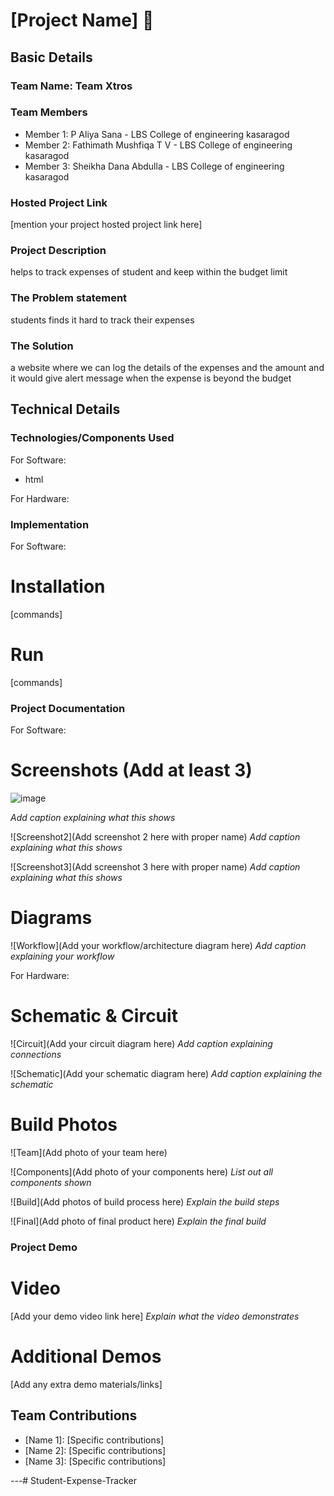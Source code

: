 # [Project Name] 🎯


## Basic Details
### Team Name: Team Xtros


### Team Members
- Member 1: P Aliya Sana - LBS College of engineering kasaragod
- Member 2: Fathimath Mushfiqa T V - LBS College of engineering kasaragod
- Member 3: Sheikha Dana Abdulla - LBS College of engineering kasaragod

### Hosted Project Link
[mention your project hosted project link here]

### Project Description
helps to track expenses of student and keep within the budget limit

### The Problem statement
students finds it hard to track their expenses 

### The Solution
a website where we can log the details of the expenses and the amount and it would give alert message when the expense is beyond the budget

## Technical Details
### Technologies/Components Used
For Software:
- html
  

For Hardware:


### Implementation
For Software:
# Installation
[commands]

# Run
[commands]

### Project Documentation
For Software:

# Screenshots (Add at least 3)
![image](https://github.com/user-attachments/assets/092b3c0c-a319-44bf-8ecb-e671f268114e)

*Add caption explaining what this shows*

![Screenshot2](Add screenshot 2 here with proper name)
*Add caption explaining what this shows*

![Screenshot3](Add screenshot 3 here with proper name)
*Add caption explaining what this shows*

# Diagrams
![Workflow](Add your workflow/architecture diagram here)
*Add caption explaining your workflow*

For Hardware:

# Schematic & Circuit
![Circuit](Add your circuit diagram here)
*Add caption explaining connections*

![Schematic](Add your schematic diagram here)
*Add caption explaining the schematic*

# Build Photos
![Team](Add photo of your team here)


![Components](Add photo of your components here)
*List out all components shown*

![Build](Add photos of build process here)
*Explain the build steps*

![Final](Add photo of final product here)
*Explain the final build*

### Project Demo
# Video
[Add your demo video link here]
*Explain what the video demonstrates*

# Additional Demos
[Add any extra demo materials/links]

## Team Contributions
- [Name 1]: [Specific contributions]
- [Name 2]: [Specific contributions]
- [Name 3]: [Specific contributions]

---# Student-Expense-Tracker
